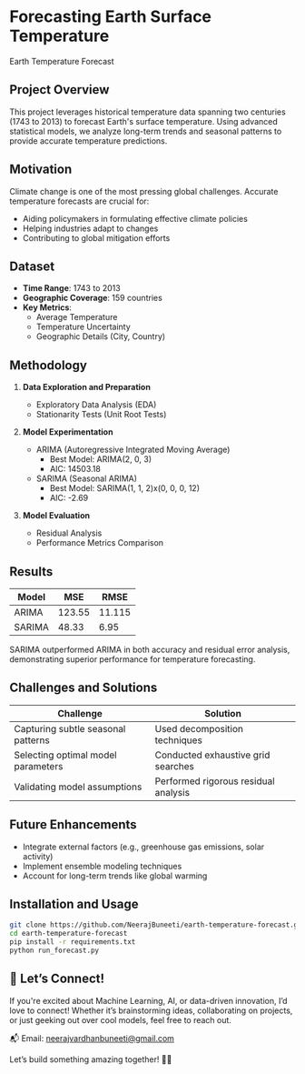 # Forecasting Earth Surface Temperature

Earth Temperature Forecast

## Project Overview

This project leverages historical temperature data spanning two centuries (1743 to 2013) to forecast Earth's surface temperature. Using advanced statistical models, we analyze long-term trends and seasonal patterns to provide accurate temperature predictions.

## Motivation

Climate change is one of the most pressing global challenges. Accurate temperature forecasts are crucial for:

- Aiding policymakers in formulating effective climate policies
- Helping industries adapt to changes
- Contributing to global mitigation efforts

## Dataset

- **Time Range**: 1743 to 2013
- **Geographic Coverage**: 159 countries
- **Key Metrics**:
  - Average Temperature
  - Temperature Uncertainty
  - Geographic Details (City, Country)

## Methodology

1. **Data Exploration and Preparation**
   - Exploratory Data Analysis (EDA)
   - Stationarity Tests (Unit Root Tests)

2. **Model Experimentation**
   - ARIMA (Autoregressive Integrated Moving Average)
     - Best Model: ARIMA(2, 0, 3)
     - AIC: 14503.18
   - SARIMA (Seasonal ARIMA)
     - Best Model: SARIMA(1, 1, 2)x(0, 0, 0, 12)
     - AIC: -2.69

3. **Model Evaluation**
   - Residual Analysis
   - Performance Metrics Comparison

## Results

| Model  | MSE    | RMSE   |
|--------|--------|--------|
| ARIMA  | 123.55 | 11.115 |
| SARIMA | 48.33  | 6.95   |

SARIMA outperformed ARIMA in both accuracy and residual error analysis, demonstrating superior performance for temperature forecasting.

## Challenges and Solutions

| Challenge | Solution |
|-----------|----------|
| Capturing subtle seasonal patterns | Used decomposition techniques |
| Selecting optimal model parameters | Conducted exhaustive grid searches |
| Validating model assumptions | Performed rigorous residual analysis |

## Future Enhancements

- Integrate external factors (e.g., greenhouse gas emissions, solar activity)
- Implement ensemble modeling techniques
- Account for long-term trends like global warming

## Installation and Usage

```bash
git clone https://github.com/NeerajBuneeti/earth-temperature-forecast.git
cd earth-temperature-forecast
pip install -r requirements.txt
python run_forecast.py
```
## 📧 Let’s Connect!
If you're excited about Machine Learning, AI, or data-driven innovation, I’d love to connect! Whether it’s brainstorming ideas, collaborating on projects, or just geeking out over cool models, feel free to reach out.

📬 Email: neerajvardhanbuneeti@gmail.com

Let’s build something amazing together! 🚀🤖
